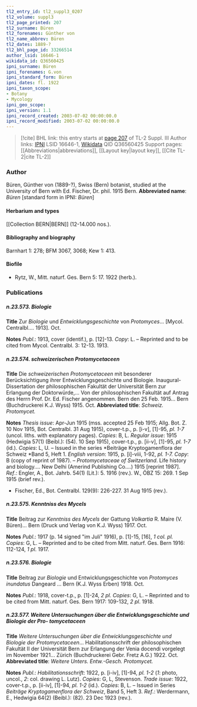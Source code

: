 ```yaml
---
tl2_entry_id: tl2_suppl3_0207
tl2_volume: suppl3
tl2_page_printed: 207
tl2_surname: Büren
tl2_forenames: Günther von
tl2_name_abbrev: Büren
tl2_dates: 1889-?
tl2_bhl_page_id: 33266514
author_lsid: 16646-1
wikidata_id: Q36560425
ipni_surname: Büren
ipni_forenames: G.von
ipni_standard_form: Büren
ipni_dates: fl. 1922
ipni_taxon_scope: 
- Botany
- Mycology
ipni_geo_scope: 
ipni_version: 1.1
ipni_record_created: 2003-07-02 00:00:00.0
ipni_record_modified: 2003-07-02 00:00:00.0
---
```


> [!cite] BHL link: this entry starts at [page 207](https://www.biodiversitylibrary.org/page/33266514) of TL-2 Suppl. III
> Author links: [IPNI](https://www.ipni.org/a/16646-1) LSID 16646-1, [Wikidata](https://www.wikidata.org/wiki/Q36560425) QID Q36560425
> Support pages: [[Abbreviations|abbreviations]], [[Layout key|layout key]], [[Cite TL-2|cite TL-2]]

### Author

Büren, Günther von (1889-?), Swiss (Bern) botanist, studied at the University of Bern with Ed. Fischer, Dr. phil. 1915 Bern. 
**Abbreviated name**: *Büren* \[standard form in IPNI: *Büren*\]

#### Herbarium and types

[[Collection BERN|BERN]] (12-14.000 nos.).

#### Bibliography and biography

Barnhart 1: 278; BFM 3067, 3068; Kew 1: 413.

#### Biofile

- Rytz, W., Mitt. naturf. Ges. Bern 5: 17. 1922 (herb.).

### Publications

##### n.23.573. Biologie

**Title**
Zur *Biologie* und *Entwicklungsgeschichte* von *Protomyces*... \[Mycol. Centralbl.... 1913\]. Oct.

**Notes**
*Publ*.: 1913, cover (identif.), p. \[12\]-13. *Copy*: L. – Reprinted and to be cited from Mycol. Centralbl. 3: 12-13. 1913.

##### n.23.574. schweizerischen Protomycetaceen

**Title**
Die *schweizerischen Protomycetaceen* mit besonderer Berücksichtigung ihrer Entwicklungsgeschichte und Biologie. Inaugural-Dissertation der philosophischen Fakultät der Universität Bern zur Erlangung der Doktorwürde,... Von der philosophischen Fakultät auf Antrag des Herrn Prof. Dr. Ed. Fischer angenommen. Bern den 25 Feb. 1915... Bern (Buchdruckerei K.J. Wyss) 1915. Oct.
**Abbreviated title**: *Schweiz. Protomycet.*

**Notes**
*Thesis issue*: Apr-Jun 1915 (mss. accepted 25 Feb 1915; Allg. Bot. Z. 10 Nov 1915, Bot. Centralbl. 31 Aug 1915), cover-t.p., p. \[i-v\], \[1\]-95, *pl. 1-7* (uncol. liths. with explanatory pages). *Copies*: B, L.
*Regular issue*: 1915 (Hedwigia 57(1) (Beibl.): (54). 10 Sep 1915), cover-t.p., p. \[ii-v\], \[1\]-95, *pl. 1-7* (id.). *Copies*: L, U. – Issued in the series *Beiträge Kryptogamenflora der Schweiz *Band 5, Heft 1.
*English version*: 1915, p. \[i\]-viii, 1-92, *pl. 1-7.* *Copy*: B (copy of reprint of 1987). – *Protomycetaceae of Switzerland*. Life history and biology.... New Delhi (Amerind Publishing Co....) 1915 \[reprint 1987\].
*Ref*.: Engler, A., Bot. Jahrb. 54(1) (Lit.): 5. 1916 (rev.). W., ÖBZ 15: 269. 1 Sep 1915 (brief rev.).
- Fischer, Ed., Bot. Centralbl. 129(9): 226-227. 31 Aug 1915 (rev.).

##### n.23.575. Kenntniss des Mycels

**Title**
Beitrag zur *Kenntniss des Mycels* der Gattung *Volkartia* R. Maire (V. Büren)... Bern (Druck und Verlag von K.J. Wyss) 1917. Oct.

**Notes**
*Publ*.: 1917 (p. 14 signed "im Juli" 1916), p. \[1\]-15, \[16\], *1 col. pl. Copies*: G, L. – Reprinted and to be cited from Mitt. naturf. Ges. Bern 1916: 112-124, *1 pl*. 1917.

##### n.23.576. Biologie

**Title**
Beitrag zur *Biologie* und Entwicklungsgeschichte von *Protomyces inundatus* Dangeard ... Bern (K.J. Wyss Erben) 1918. Oct.

**Notes**
*Publ*.: 1918, cover-t.p., p. \[1\]-24, *2 pl. Copies*: G, L. – Reprinted and to be cited from Mitt. naturf. Ges. Bern 1917: 109-132, *2 pl*. 1918.

##### n.23.577. Weitere Untersuchungen über die Entwicklungsgeschichte und Biologie der Pro- tomycetaceen

**Title**
*Weitere Untersuchungen über die Entwicklungsgeschichte und Biologie der Protomycetaceen*... Habilitationsschrift der philosophischen Fakultät II der Universität Bern zur Erlangung der Venia docendi vorgelegt im November 1921... Zürich (Buchdruckerei Gebr. Fretz A.G.) 1922. Oct.
**Abbreviated title**: *Weitere Unters. Entw.-Gesch. Protomycet.*

**Notes**
*Publ*.: *Habilitationsschrift*: 1922, p. \[i-iv\], \[1\]-94, *pl. 1-2* (*1*: photo, uncol., *2*: col. drawing L. Lutz). *Copies*: G, L, Stevenson.
*Trade issue*: 1922, cover-t.p., p. \[ii-iv\], \[1\]-94, *pl. 1-2* (id.). *Copies*: B, L. – Issued in Series *Beiträge Kryptogamenflora der Schweiz*, Band 5, Heft 3.
*Ref*.: Werdermann, E., Hedwigia 64(2) (Beibl.): (82). 23 Dec 1923 (rev.).

